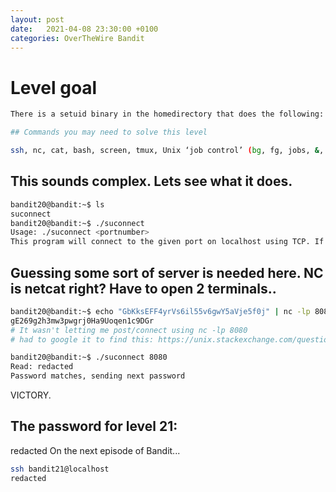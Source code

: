 ```yaml
---
layout: post
date:   2021-04-08 23:30:00 +0100
categories: OverTheWire Bandit
---
```


# Level goal
```bash
There is a setuid binary in the homedirectory that does the following: it makes a connection to localhost on the port you specify as a commandline argument. It then reads a line of text from the connection and compares it to the password in the previous level (bandit20). If the password is correct, it will transmit the password for the next level (bandit21).

## Commands you may need to solve this level

ssh, nc, cat, bash, screen, tmux, Unix ‘job control’ (bg, fg, jobs, &, CTRL-Z, …)
```

## This sounds complex. Lets see what it does.
```bash
bandit20@bandit:~$ ls
suconnect
bandit20@bandit:~$ ./suconnect
Usage: ./suconnect <portnumber>
This program will connect to the given port on localhost using TCP. If it receives the correct password from the other side, the next password is transmitted back.
```

## Guessing some sort of server is needed here. NC is netcat right? Have to open 2 terminals..

```bash
bandit20@bandit:~$ echo "GbKksEFF4yrVs6il55v6gwY5aVje5f0j" | nc -lp 8080
gE269g2h3mw3pwgrj0Ha9Uoqen1c9DGr
# It wasn't letting me post/connect using nc -lp 8080
# had to google it to find this: https://unix.stackexchange.com/questions/289364/netcat-doesnt-print-response
```

```bash
bandit20@bandit:~$ ./suconnect 8080
Read: redacted
Password matches, sending next password
```


VICTORY.

## The password for level 21: 	

redacted
On the next episode of Bandit...

```bash
ssh bandit21@localhost
redacted
```